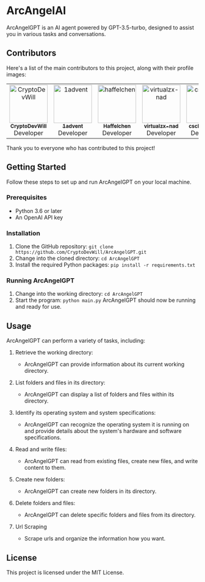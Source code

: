 # ArcAngelAI
ArcAngelGPT is an AI agent powered by GPT-3.5-turbo, designed to assist you in various tasks and conversations.

## Contributors
Here's a list of the main contributors to this project, along with their profile images:

<table>
  <tr>
    <td align="center">
      <a href="https://github.com/CryptoDevWill">
        <img src="https://avatars.githubusercontent.com/CryptoDevWill" width="100px;" alt="CryptoDevWill"/>
        <br />
        <sub><b>CryptoDevWill</b></sub>
      </a><br />
      Developer
    </td>
    <td align="center">
      <a href="https://github.com/1advent">
        <img src="https://avatars.githubusercontent.com/1advent" width="100px;" alt="1advent"/>
        <br />
        <sub><b>1advent</b></sub>
      </a><br />
      Developer
    </td>
    <td align="center">
      <a href="https://github.com/haffelchen">
        <img src="https://avatars.githubusercontent.com/haffelchen" width="100px;" alt="haffelchen"/>
        <br />
        <sub><b>Haffelchen</b></sub>
      </a><br />
      Developer
    </td>
    <td align="center">
      <a href="https://github.com/virtualzx-nad">
        <img src="https://avatars.githubusercontent.com/virtualzx-nad" width="100px;" alt="virtualzx-nad"/>
        <br />
        <sub><b>virtualzx-nad</b></sub>
      </a><br />
      Developer
    </td>
    <td align="center">
      <a href="https://github.com/cschladetsch">
        <img src="https://avatars.githubusercontent.com/cschladetsch" width="100px;" alt="cschladetsch"/>
        <br />
        <sub><b>cschladetsch</b></sub>
      </a><br />
      Developer
    </td>
  </tr>
</table>


Thank you to everyone who has contributed to this project!

## Getting Started
Follow these steps to set up and run ArcAngelGPT on your local machine.

### Prerequisites
- Python 3.6 or later
- An OpenAI API key

### Installation
1. Clone the GitHub repository:
```git clone https://github.com/CryptoDevWill/ArcAngelGPT.git```
2. Change into the cloned directory:
```cd ArcAngelGPT```
3. Install the required Python packages:
```pip install -r requirements.txt```

### Running ArcAngelGPT
1. Change into the working directory:
```cd ArcAngelGPT```
2. Start the program:
```python main.py```
ArcAngelGPT should now be running and ready for use.

## Usage

ArcAngelGPT can perform a variety of tasks, including:

1. Retrieve the working directory:
    - ArcAngelGPT can provide information about its current working directory.

2. List folders and files in its directory:
    - ArcAngelGPT can display a list of folders and files within its directory.

3. Identify its operating system and system specifications:
    - ArcAngelGPT can recognize the operating system it is running on and provide details about the system's hardware and software specifications.

4. Read and write files:
    - ArcAngelGPT can read from existing files, create new files, and write content to them.

5. Create new folders:
    - ArcAngelGPT can create new folders in its directory.

6. Delete folders and files:
    - ArcAngelGPT can delete specific folders and files from its directory.

7. Url Scraping
    - Scrape urls and organize the information how you want. 


## License
This project is licensed under the MIT License.
